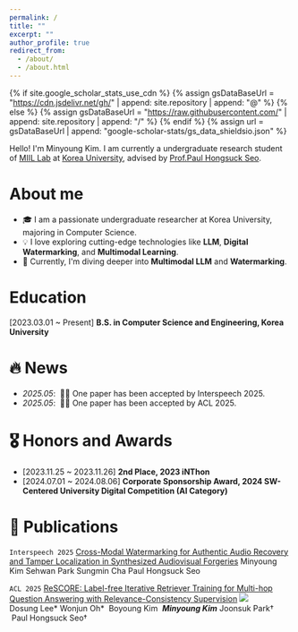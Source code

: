 ```yaml
---
permalink: /
title: ""
excerpt: ""
author_profile: true
redirect_from: 
  - /about/
  - /about.html
---
```


{% if site.google_scholar_stats_use_cdn %}
{% assign gsDataBaseUrl = "https://cdn.jsdelivr.net/gh/" | append: site.repository | append: "@" %}
{% else %}
{% assign gsDataBaseUrl = "https://raw.githubusercontent.com/" | append: site.repository | append: "/" %}
{% endif %}
{% assign url = gsDataBaseUrl | append: "google-scholar-stats/gs_data_shieldsio.json" %}

<span class='anchor' id='about-me'></span>

Hello! I'm Minyoung Kim. I am currently a undergraduate research student of <a href="https://miil.korea.ac.kr/">MIIL Lab</a> at <a href="https://www.korea.edu/">Korea University</a>, advised by <a href="https://phseo.github.io/">Prof.Paul Hongsuck Seo</a>. 

<!-- Previously, I received my B.S. degree from <a href="https://www.korea.edu/">Korea University</a> in june 2024.-->

# About me
- 🎓 I am a passionate undergraduate researcher at Korea University, majoring in Computer Science.  
- 💡 I love exploring cutting-edge technologies like **LLM**, **Digital Watermarking**, and **Multimodal Learning**.  
- 🌱 Currently, I'm diving deeper into **Multimodal LLM** and **Watermarking**.

# Education
[2023.03.01 ~ Present] **B.S. in Computer Science and Engineering, Korea University**

# 🔥 News
- *2025.05*: &nbsp;🎉🎉 One paper has been accepted by Interspeech 2025.
- *2025.05*: &nbsp;🎉🎉 One paper has been accepted by ACL 2025.

# 🎖 Honors and Awards
- [2023.11.25 ~ 2023.11.26] **2nd Place, 2023 iNThon**
- [2024.07.01 ~ 2024.08.06] **Corporate Sponsorship Award, 2024 SW-Centered University Digital Competition (AI Category)**

# 📝 Publications 
``Interspeech 2025`` [Cross-Modal Watermarking for Authentic Audio Recovery and Tamper Localization in Synthesized Audiovisual Forgeries](https://eurominyoung186.github.io/CMW_SAVF/)
Minyoung Kim  Sehwan Park  Sungmin Cha  Paul Hongsuck Seo

``ACL 2025`` [ReSCORE: Label-free Iterative Retriever Training for Multi-hop Question Answering with Relevance-Consistency Supervision](https://leeds1219.github.io/ReSCORE/) [![](https://img.shields.io/github/stars/leeds1219/ReSCORE?style=social&amp;label=Stars)](https://leeds1219.github.io/ReSCORE/)<br>
Dosung Lee*  Wonjun Oh*  Boyoung Kim  ***Minyoung Kim***  Joonsuk Park†  Paul Hongsuck Seo†

<!-- 
# 💻 Internships
- *Lorem Ipsum*, [Lorem Ipsum](Lorem Ipsum), Lorem Ipsum.

# 🎖 Honors and Awards
- *Lorem Ipsum* Lorem Ipsum
-->
